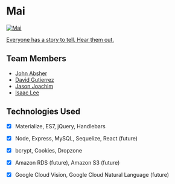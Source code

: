 # Mai
<a href="https://mai-app.herokuapp.com/" target="_blank"><img src="public/assets/images/mai_splash.png?raw=true" alt="Mai"></a>

[Everyone has a story to tell. Hear them out.](https://mai-app.herokuapp.com/)


## Team Members
- [John Absher](https://www.linkedin.com/in/johnabsher/)
- [David Gutierrez](https://www.linkedin.com/in/david-gutierrez-979a4a148/)
- [Jason Joachim](https://www.linkedin.com/in/jasonjoachim/)
- [Isaac Lee](https://www.linkedin.com/in/ijlee2/)


## Technologies Used
- [x] Materialize, ES7, jQuery, Handlebars

- [x] Node, Express, MySQL, Sequelize, React (future)

- [x] bcrypt, Cookies, Dropzone

- [x] Amazon RDS (future), Amazon S3 (future)

- [x] Google Cloud Vision, Google Cloud Natural Language (future)
